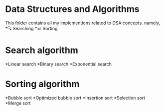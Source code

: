 # Data Structures and Algorithms 
  This folder contains all my implementions related to DSA concepts. namely,
  *:mag: Searching 
  *:bar_chart: Sorting 
  
# Search algorithm
  *Linear search
  *Binary search
  *Exponential search
  
# Sorting algorithm
  *Bubble sort
  *Optimized bubble sort
  *Insertion sort
  *Selection sort
  *Merge sort
